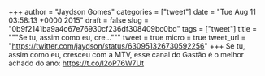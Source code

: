 
+++
author = "Jaydson Gomes"
categories = ["tweet"]
date = "Tue Aug 11 03:58:13 +0000 2015"
draft = false
slug = "0b9f2141ba9a4c67e76930cf236df308409bc0bd"
tags = ["tweet"]
title = """Se tu, assim como eu, cre..."""
tweet = true
micro = true
tweet_url = "https://twitter.com/jaydson/status/630951326730592256"
+++
Se tu, assim como eu, cresceu com a MTV, esse canal do Gastão é o melhor achado do ano: https://t.co/l2oP76W7Ut
